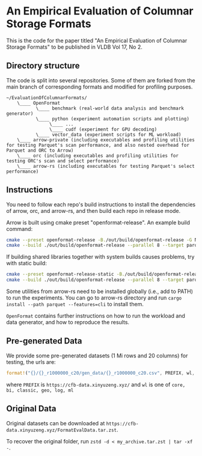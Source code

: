# An Empirical Evaluation of Columnar Storage Formats

This is the code for the paper titled "An Empirical Evaluation of Columnar Storage Formats" to be published in VLDB Vol 17, No 2.

## Directory structure

The code is split into several repositories. Some of them are forked from the main branch of corresponding formats and modified for profiling purposes.

```
~/EvaluationOfColumnarFormats/
    \____ OpenFormat 
           \____ benchmark (real-world data analysis and benchmark generator)
           \____ python (experiment automation scripts and plotting)
                \____ ...
                \____ cudf (experiment for GPU decoding)
           \____ vector_data (experiment scripts for ML workload)
    \____ arrow-private (including executables and profiling utilities for testing Parquet's scan performance, and also nested overhead for Parquet and ORC to Arrow)
    \____ orc (including executables and profiling utilities for testing ORC's scan and select performance)
    \____ arrow-rs (including executables for testing Parquet's select performance)
```

## Instructions

You need to follow each repo's build instructions to install the dependencies of arrow, orc, and arrow-rs, and then build each repo in release mode.

Arrow is built using cmake preset "openformat-release". An example build command:
```bash
cmake --preset openformat-release -B./out/build/openformat-release -G Ninja
cmake --build ./out/build/openformat-release --parallel 8 --target parquet-scan-columnbatch
```
If building shared libraries together with system builds causes problems, try with static build:
```bash
cmake --preset openformat-release-static -B./out/build/openformat-release-static -G Ninja -DARROW_DEPENDENCY_SOURCE=BUNDLED -DARROW_DEPENDENCY_USE_SHARED=OFF -DARROW_BUILD_SHARED=OFF
cmake --build ./out/build/openformat-release --parallel 8 --target parquet-scan-columnbatch
```

Some utilities from arrow-rs need to be installed globally (i.e., add to PATH) to run the experiments. You can go to arrow-rs directory and run `cargo install --path parquet --features=cli` to install them.

`OpenFormat` contains further instructions on how to run the workload and data generator, and how to reproduce the results.

## Pre-generated Data

We provide some pre-generated datasets (1 Mi rows and 20 columns) for testing, the urls are:

```rust
format!("{}/{}_r1000000_c20/gen_data/{}_r1000000_c20.csv", PREFIX, wl, wl)
```

where `PREFIX` is `https://cfb-data.xinyuzeng.xyz/` and `wl` is one of `core, bi, classic, geo, log, ml`

## Original Data

Original datasets can be downloaded at `https://cfb-data.xinyuzeng.xyz/FormatEvalData.tar.zst`.

To recover the original folder, run `zstd -d < my_archive.tar.zst | tar -xf -`.
